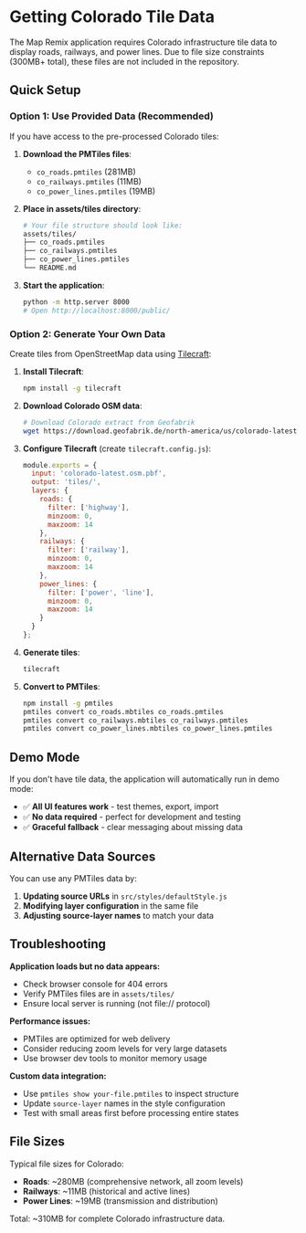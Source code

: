 # Getting Colorado Tile Data

The Map Remix application requires Colorado infrastructure tile data to display roads, railways, and power lines. Due to file size constraints (300MB+ total), these files are not included in the repository.

## Quick Setup

### Option 1: Use Provided Data (Recommended)
If you have access to the pre-processed Colorado tiles:

1. **Download the PMTiles files**:
   - `co_roads.pmtiles` (281MB)
   - `co_railways.pmtiles` (11MB) 
   - `co_power_lines.pmtiles` (19MB)

2. **Place in assets/tiles directory**:
   ```bash
   # Your file structure should look like:
   assets/tiles/
   ├── co_roads.pmtiles
   ├── co_railways.pmtiles
   ├── co_power_lines.pmtiles
   └── README.md
   ```

3. **Start the application**:
   ```bash
   python -m http.server 8000
   # Open http://localhost:8000/public/
   ```

### Option 2: Generate Your Own Data
Create tiles from OpenStreetMap data using [Tilecraft](https://github.com/rgdonohue/tilecraft):

1. **Install Tilecraft**:
   ```bash
   npm install -g tilecraft
   ```

2. **Download Colorado OSM data**:
   ```bash
   # Download Colorado extract from Geofabrik
   wget https://download.geofabrik.de/north-america/us/colorado-latest.osm.pbf
   ```

3. **Configure Tilecraft** (create `tilecraft.config.js`):
   ```javascript
   module.exports = {
     input: 'colorado-latest.osm.pbf',
     output: 'tiles/',
     layers: {
       roads: {
         filter: ['highway'],
         minzoom: 0,
         maxzoom: 14
       },
       railways: {
         filter: ['railway'],
         minzoom: 0,
         maxzoom: 14
       },
       power_lines: {
         filter: ['power', 'line'],
         minzoom: 0,
         maxzoom: 14
       }
     }
   };
   ```

4. **Generate tiles**:
   ```bash
   tilecraft
   ```

5. **Convert to PMTiles**:
   ```bash
   npm install -g pmtiles
   pmtiles convert co_roads.mbtiles co_roads.pmtiles
   pmtiles convert co_railways.mbtiles co_railways.pmtiles
   pmtiles convert co_power_lines.mbtiles co_power_lines.pmtiles
   ```

## Demo Mode

If you don't have tile data, the application will automatically run in demo mode:

- ✅ **All UI features work** - test themes, export, import
- ✅ **No data required** - perfect for development and testing
- ✅ **Graceful fallback** - clear messaging about missing data

## Alternative Data Sources

You can use any PMTiles data by:

1. **Updating source URLs** in `src/styles/defaultStyle.js`
2. **Modifying layer configuration** in the same file
3. **Adjusting source-layer names** to match your data

## Troubleshooting

**Application loads but no data appears:**
- Check browser console for 404 errors
- Verify PMTiles files are in `assets/tiles/`
- Ensure local server is running (not file:// protocol)

**Performance issues:**
- PMTiles are optimized for web delivery
- Consider reducing zoom levels for very large datasets
- Use browser dev tools to monitor memory usage

**Custom data integration:**
- Use `pmtiles show your-file.pmtiles` to inspect structure
- Update `source-layer` names in the style configuration
- Test with small areas first before processing entire states

## File Sizes

Typical file sizes for Colorado:
- **Roads**: ~280MB (comprehensive network, all zoom levels)
- **Railways**: ~11MB (historical and active lines)
- **Power Lines**: ~19MB (transmission and distribution)

Total: ~310MB for complete Colorado infrastructure data.